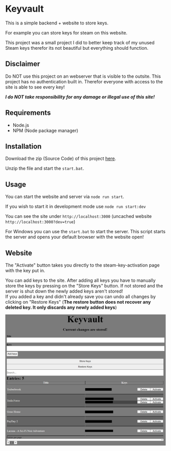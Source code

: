 # Keyvault

This is a simple backend + website to store keys.

For example you can store keys for steam on this website.

This project was a small project I did to better keep track of my unused Steam keys therefor its not beautiful but everything should function.

## Disclaimer

Do NOT use this project on an webserver that is visible to the outsite. This project has no authentication built in. Therefor everyone with access to the site is able to see every key!

***I do NOT take responsibility for any damage or illegal use of this site!***

## Requirements

- Node.js
- NPM (Node package manager)

## Installation

Download the zip (Source Code) of this project [here](https://github.com/VeenixDev/KeyVault/releases).

Unzip the file and start the `start.bat`.


## Usage

You can start the website and server via `node run start`.

If you wish to start it in development mode use `node run start:dev`

You can see the site under `http://localhost:3000` (uncached website `http://localhost:3000?dev=true`)

For Windows you can use the `start.bat` to start the server. This script starts the server and opens your default browser with the website open!

## Website

The "Activate" button takes you directly to the steam-key-activation page with the key put in.

You can add keys to the site. After adding all keys you have to manually store the keys by pressing on the "Store Keys" button. If not stored and the server is shut down the newly added keys aren't stored!  
If you added a key and didn't already save you can undo all changes by clicking on "Restore Keys" (**The restore button does not recover any deleted key. It only discards any newly added keys**)

[![](docs/Website.png)]()